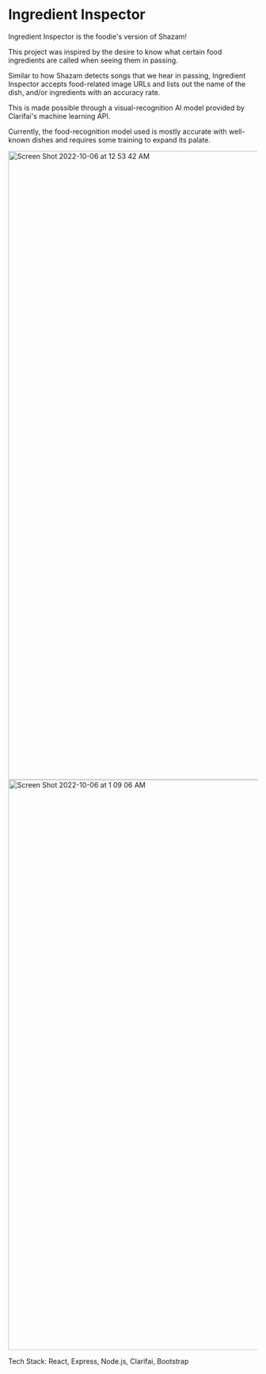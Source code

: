 # Ingredient Inspector

Ingredient Inspector is the foodie's version of Shazam! 

This project was inspired by the desire to know what certain food ingredients are called when seeing them in passing.

Similar to how Shazam detects songs that we hear in passing, Ingredient Inspector accepts food-related image URLs and lists out the name of the dish, and/or ingredients with an accuracy rate. 

This is made possible through a visual-recognition AI model provided by Clarifai's machine learning API.

Currently, the food-recognition model used is mostly accurate with well-known dishes and requires some training to expand its palate.

<img width="1271" alt="Screen Shot 2022-10-06 at 12 53 42 AM" src="https://user-images.githubusercontent.com/96898287/194217619-5e2819b1-7b65-4c1d-b784-db6cd8b3d37a.png">



<img width="1153" alt="Screen Shot 2022-10-06 at 1 09 06 AM" src="https://user-images.githubusercontent.com/96898287/194219233-eb935de5-5c8e-491d-a67a-614a3403b973.png">

Tech Stack: React, Express, Node.js, Clarifai, Bootstrap
